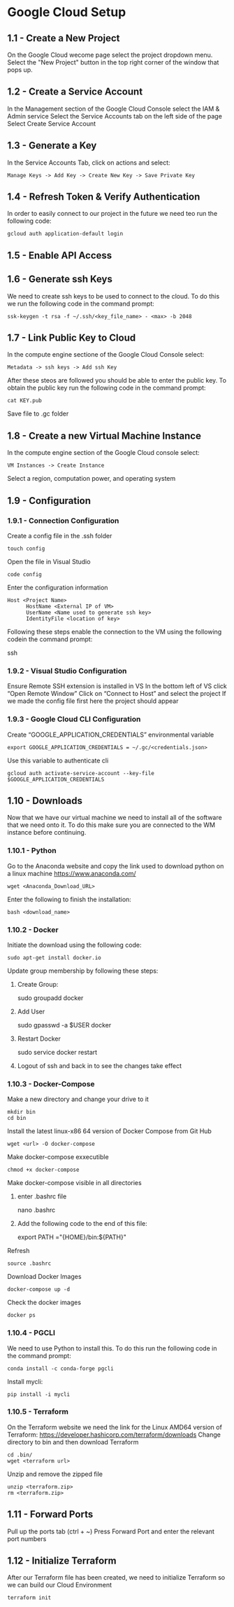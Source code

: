 # Google Cloud Setup

## 1.1 - Create a New Project

On the Google Cloud wecome page select the project dropdown menu.
Select the "New Project" button in the top right corner of the window that pops up.

## 1.2 - Create a Service Account

In the Management section of the Google Cloud Console select the IAM & Admin service
Select the Service Accounts tab on the left side of the page
Select Create Service Account

## 1.3 - Generate a Key

In the Service Accounts Tab, click on actions and select:
    
    Manage Keys -> Add Key -> Create New Key -> Save Private Key

## 1.4 - Refresh Token & Verify Authentication

In order to easily connect to our project in the future we need teo run the following code:
    
    gcloud auth application-default login

## 1.5 - Enable API Access

 

## 1.6 - Generate ssh Keys

We need to create ssh keys to be used to connect to the cloud.  To do this we run the following code in the command prompt:
    
    ssk-keygen -t rsa -f ~/.ssh/<key_file_name> - <max> -b 2048

## 1.7 - Link Public Key to Cloud

In the compute engine sectione of the Google Cloud Console select:

    Metadata -> ssh keys -> Add ssh Key
    
After these steos are followed you should be able to enter the public key.  To obtain the public key run the following code in the command prompt:

    cat KEY.pub
    
  Save file to .gc folder

## 1.8 - Create a new Virtual Machine Instance

In the compute engine section of the Google Cloud console select:

    VM Instances -> Create Instance
    
Select a region, computation power, and operating system

## 1.9 - Configuration

### 1.9.1 - Connection Configuration

Create a config file in the .ssh folder

    touch config

Open the file in Visual Studio

    code config

Enter the configuration information

    Host <Project Name>
		  HostName <External IP of VM>
		  UserName <Name used to generate ssh key>
		  IdentityFile <location of key>

Following these steps enable the connection to the VM using the following codein the command prompt:
	
  ssh <project-name>

### 1.9.2 - Visual Studio Configuration

Ensure Remote SSH extension is installed in VS
In the bottom left of VS click “Open Remote Window”
Click on “Connect to Host” and select the project
If we made the config file first here the project should appear

### 1.9.3 - Google Cloud CLI Configuration

Create “GOOGLE_APPLICATION_CREDENTIALS” environmental variable

    export GOOGLE_APPLICATION_CREDENTIALS = ~/.gc/<credentials.json>
    
Use this variable to authenticate cli

    gcloud auth activate-service-account --key-file $GOOGLE_APPLICATION_CREDENTIALS
    
## 1.10 - Downloads

Now that we have our virtual machine we need to install all of the software that we need onto it.  To do this make sure you are connected to the WM instance before continuing.

### 1.10.1 - Python


Go to the Anaconda website and copy the link used to download python on a linux machine
https://www.anaconda.com/

    wget <Anaconda_Download_URL>

Enter the following to finish the installation:

    bash <download_name>
    
### 1.10.2 - Docker

Initiate the download using the following code:

    sudo apt-get install docker.io
    
Update group membership by following these steps:

1. Create Group:
 
    sudo groupadd docker
    
2. Add User
 
    sudo gpasswd -a $USER docker
    
3. Restart Docker

    sudo service docker restart
    
4. Logout of ssh and back in to see the changes take effect

### 1.10.3 - Docker-Compose

Make a new directory and change your drive to it

    mkdir bin
    cd bin

Install the latest linux-x86 64 version of Docker Compose from Git Hub
  
    wget <url> -O docker-compose
    
Make docker-compose exxecutible
  
    chmod +x docker-compose
    
Make docker-compose visible in all directories

 1. enter .bashrc file
 
    nano .bashrc

2. Add the following code to the end of this file:
    
    export PATH ="{HOME}/bin:${PATH}"
    
Refresh

    source .bashrc
    
Download Docker Images

    docker-compose up -d
    
Check the docker images

    docker ps

### 1.10.4 - PGCLI

We need to use Python to install this.  To do this run the following code in the command prompt:
    
    conda install -c conda-forge pgcli
    
Install mycli:
    
    pip install -i mycli    

### 1.10.5 - Terraform

On the Terraform website we need the link for the Linux AMD64 version of Terraform:
https://developer.hashicorp.com/terraform/downloads
Change directory to bin and then download Terraform
    
    cd .bin/
    wget <terraform url>
    
Unzip and remove the zipped file

    unzip <terraform.zip>
    rm <terraform.zip>

## 1.11 - Forward Ports

Pull up the ports tab (ctrl + ~)
Press Forward Port and enter the relevant port numbers

## 1.12 - Initialize Terraform

After our Terraform file has been created, we need to initialize Terraform so we can build our Cloud Environment

    terraform init
